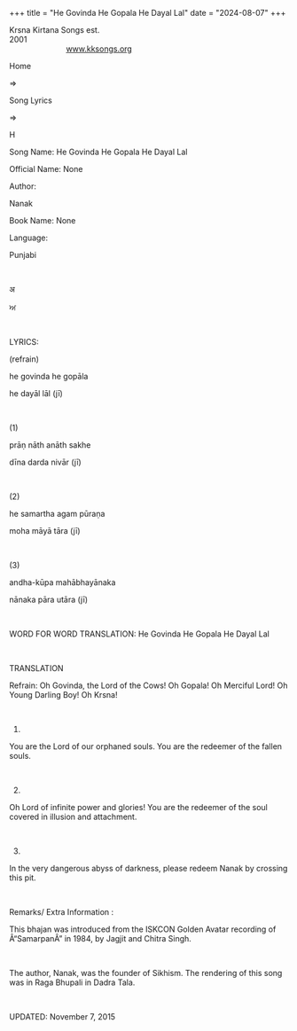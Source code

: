 +++ 
title = "He Govinda He Gopala He Dayal Lal"
date = "2024-08-07"
+++

Krsna Kirtana Songs est.
2001                                                                                                                                    
            
www.kksongs.org








Home
 
⇒
 
Song
Lyrics


⇒
 
H


Song
Name: He Govinda He Gopala He Dayal Lal


Official
Name: None


Author:

Nanak


Book
Name: None


Language:

Punjabi


 








अ






ਅ








 


LYRICS:


(refrain)


he
govinda he gopāla 

he dayāl lāl (jī)


 


(1)


prāṇ
nāth anāth sakhe 

dīna darda nivār (jī)


 


(2)


he
samartha agam pūraṇa

moha māyā tāra (jī)


 


(3)


andha-kūpa
mahābhayānaka 

nānaka pāra utāra (jī)


 


WORD
FOR WORD TRANSLATION: 
He Govinda He Gopala
He Dayal Lal


 


TRANSLATION


Refrain:
Oh Govinda, the Lord of the Cows! Oh Gopala! Oh Merciful Lord! Oh Young Darling
Boy! Oh Krsna!


 


1)
You are the Lord of our orphaned souls. You are the redeemer of the fallen
souls.


 


2)
Oh Lord of infinite power and glories! You are the redeemer of the soul covered
in illusion and attachment.


 


3)
In the very dangerous abyss of darkness, please redeem Nanak by crossing this
pit.


 


Remarks/ Extra Information
: 


This
bhajan was introduced from the ISKCON Golden Avatar recording of Â“SamarpanÂ” in
1984, by Jagjit and Chitra Singh.


 


The
author, Nanak, was the founder of Sikhism. The rendering of this song was in
Raga Bhupali in Dadra Tala.


 


UPDATED:
 November 7, 2015
